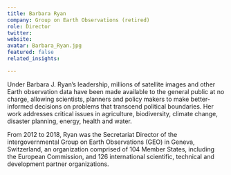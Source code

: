 ```yaml
---
title: Barbara Ryan
company: Group on Earth Observations (retired)
role: Director
twitter:
website:
avatar: Barbara_Ryan.jpg
featured: false
related_insights:

---
```

Under Barbara J. Ryan’s leadership, millions of satellite images and other Earth observation data have been made available to the general public at no charge, allowing scientists, planners and policy makers to make better-informed decisions on problems that transcend political boundaries. Her work addresses critical issues in agriculture, biodiversity, climate change, disaster planning, energy, health and water.

From 2012 to 2018, Ryan was the Secretariat Director of the intergovernmental Group on Earth Observations (GEO) in Geneva, Switzerland, an organization comprised of 104 Member States, including the European Commission, and 126 international scientific, technical and development partner organizations.

